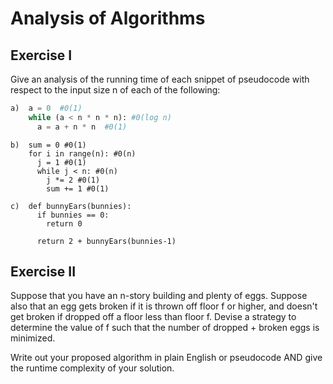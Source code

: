 # Analysis of Algorithms

## Exercise I

Give an analysis of the running time of each snippet of
pseudocode with respect to the input size n of each of the following:

```python
a)  a = 0  #0(1)
    while (a < n * n * n): #0(log n)
      a = a + n * n  #0(1)
```


```
b)  sum = 0 #0(1)
    for i in range(n): #0(n)
      j = 1 #0(1)
      while j < n: #0(n)
        j *= 2 #0(1)
        sum += 1 #0(1)
```

```
c)  def bunnyEars(bunnies):
      if bunnies == 0: 
        return 0

      return 2 + bunnyEars(bunnies-1)
```

## Exercise II

Suppose that you have an n-story building and plenty of eggs. Suppose also that an egg gets broken if it is thrown off floor f or higher, and doesn't get broken if dropped off a floor less than floor f. Devise a strategy to determine the value of f such that the number of dropped + broken eggs is minimized.

Write out your proposed algorithm in plain English or pseudocode AND give the runtime complexity of your solution.

